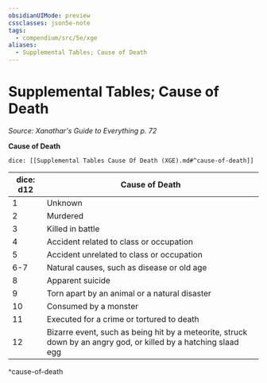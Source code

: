 ```yaml
---
obsidianUIMode: preview
cssclasses: json5e-note
tags:
  - compendium/src/5e/xge
aliases:
  - Supplemental Tables; Cause of Death
---
```

# Supplemental Tables; Cause of Death
*Source: Xanathar's Guide to Everything p. 72* 

**Cause of Death**

`dice: [[Supplemental Tables Cause Of Death (XGE).md#^cause-of-death]]`

| dice: d12 | Cause of Death |
|-----------|----------------|
| 1 | Unknown |
| 2 | Murdered |
| 3 | Killed in battle |
| 4 | Accident related to class or occupation |
| 5 | Accident unrelated to class or occupation |
| 6-7 | Natural causes, such as disease or old age |
| 8 | Apparent suicide |
| 9 | Torn apart by an animal or a natural disaster |
| 10 | Consumed by a monster |
| 11 | Executed for a crime or tortured to death |
| 12 | Bizarre event, such as being hit by a meteorite, struck down by an angry god, or killed by a hatching slaad egg |
^cause-of-death
